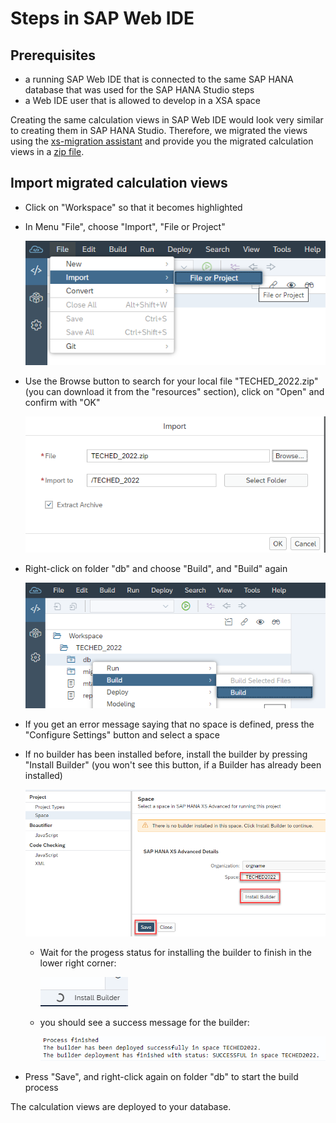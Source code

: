 # Steps in SAP Web IDE

## Prerequisites

- a running SAP Web IDE that is connected to the same SAP HANA database that was used for the SAP HANA Studio steps
- a Web IDE user that is allowed to develop in a XSA space

Creating the same calculation views in SAP Web IDE would look very similar to creating them in SAP HANA Studio. Therefore, we migrated the views using the [xs-migration assistant](https://help.sap.com/docs/SAP_HANA_PLATFORM/58d81eb4c9bc4899ba972c9fe7a1a115/5775fac4200441589c12a5421d0bcb1e.html) and provide you the migrated calculation views in a [zip file](/exercises/resources/TECHED_2022.zip).

## Import migrated calculation views

- Click on "Workspace" so that it becomes highlighted

- In Menu "File", choose "Import", "File or Project"

    ![import zip file](./screenshots/importZip.png)

- Use the Browse button to search for your local file "TECHED_2022.zip" (you can download it from the "resources" section), click on "Open" and confirm with "OK"

    ![import dialog zip file](./screenshots/importDialogZip.png)

- Right-click on folder "db" and choose "Build", and "Build" again

    ![build project](./screenshots/buildProject.png)

- If you get an error message saying that no space is defined, press the "Configure Settings" button and select a space

- If no builder has been installed before, install the builder by pressing "Install Builder" (you won't see this button, if a Builder has already been installed)

    ![space setting](./screenshots/spaceSetting.png)

    - Wait for the progess status for installing the builder to finish in the lower right corner:

        ![progress  install builder](./screenshots/installBuilderProgressBar.png)

    - you should see a success message for the builder:

        ![builder successfully installed](./screenshots/builderInstallSuccess.png)

- Press "Save", and right-click again on folder "db" to start the build process

The calculation views are deployed to your database.
